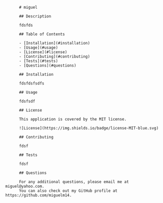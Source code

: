 
          # miguel
          
          ## Description
          
          fdsfds
          
          ## Table of Contents
          
          - [Installation](#installation)
          - [Usage](#usage)
          - [License](#license)
          - [Contributing](#contributing)
          - [Tests](#tests)
          - [Questions](#questions)
          
          ## Installation
          
          fdsfdsfsdfs
          
          ## Usage
          
          fdsfsdf
          
          ## License
          
          This application is covered by the MIT license. 
          
          ![License](https://img.shields.io/badge/license-MIT-blue.svg)
          
          ## Contributing
          
          fdsf
          
          ## Tests
          
          fdsf
          
          ## Questions
          
          For any additional questions, please email me at miguel@yahoo.com. 
          You can also check out my GitHub profile at https://github.com/miguelm14.
          